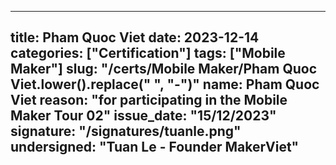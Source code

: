
  ---
  title: Pham Quoc Viet
  date: 2023-12-14
  categories: ["Certification"]
  tags: ["Mobile Maker"]
  slug: "/certs/Mobile Maker/Pham Quoc Viet.lower().replace(" ", "-")"
  name: Pham Quoc Viet
  reason: "for participating in the Mobile Maker Tour 02"
  issue_date: "15/12/2023"
  signature: "/signatures/tuanle.png"
  undersigned: "Tuan Le - Founder MakerViet"
  ---
  